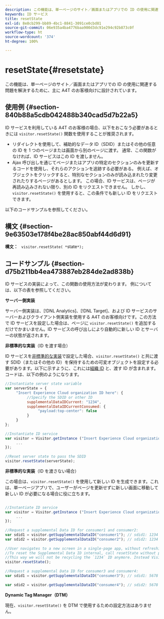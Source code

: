 ```yaml
---
description: この機能は、単一ページのサイト／画面またはアプリでの ID の使用に関連する問題を解決するために、主に A4T のお客様向けに設計されています。
keywords: ID サービス
title: resetState
exl-id: 8e8cb299-bb89-4bc1-8841-3091ce0cbd81
source-git-commit: 06e935a4ba4776baa900d3dc91e294c92b873c0f
workflow-type: ht
source-wordcount: '374'
ht-degree: 100%

---
```


# resetState{#resetstate}

この機能は、単一ページのサイト／画面またはアプリでの ID の使用に関連する問題を解決するために、主に A4T のお客様向けに設計されています。

## 使用例 {#section-840b88a5cdb042488b340cad5d7b22a5}

ID サービスを利用している A4T のお客様の場合、以下をおこなう必要があるときには `visitor.resetState()` 関数を使用することが推奨されます。

* リダイレクトを使用して、補助的なデータ ID（SDID）またはその他の任意の ID を 1 つのページまたは画面から別のページに渡す。 通常、この関数がなければ、ID サービスはこの ID を渡しません。
* Ajax 呼び出しを通じてページまたはアプリの特定のセクションのみを更新するコードを使用し、それらのアクションを追跡する必要がある。 例えば、オブジェクトをクリックすると、特別なセクションのみが読み込まれたり変更されたりするページがあるとします。 この場合、ID サービスは、ページが再読み込みされない限り、別の ID をリクエストできません。 しかし、`visitor.resetState()` を使用すると、この条件でも新しい ID をリクエストできます。

以下のコードサンプルを参照してください。

## 構文 {#section-9e63503e178f4be28ac850abf44d6d91}

**構文：** ` visitor.resetState( *`state`*);`

## コードサンプル {#section-d75b211bb4ea473887eb284de2ad838b}

ID サービスの実装によって、この関数の使用方法が変わります。 例については、以下の表を参照してください。

**サーバー側実装**

サーバー側実装は、[!DNL Analytics]、[!DNL Target]、および ID サービスのサーバーおよびクライアント側実装を使用する A4T のお客様向けです。この方法で ID サービスを設定した場合は、ページに `visitor.resetState()` を追加するだけでかまいません。ID サービスの呼び出しにより自動的に新しい ID とサーバーの状態が返されます。

**非標準的な実装**（ID を渡す場合）

ID サービスを[非標準的な実装](../../implementation-guides/implementation-guides.md#section-2c4f2db1f9704315a7cccab6d2e07113)で設定した場合、`visitor.resetState()` と共に渡す SDID（またはその他の ID）を保持するための可変オブジェクトを設定する必要があります。以下に示すように、これには[組織 ID](../../reference/requirements.md#section-a02f537129a64ffbb690d5738d360c26) と、渡す ID が含まれます。コードは、以下の例のようになります。

```js
//Instantiate server state variable 
var serverState = { 
     "Insert Experience Cloud organization ID here": { 
          //Specify the SDID or other ID 
          supplementalDataIDCurrent: "1234", 
          supplementalDataIDCurrentConsumed: { 
               "payload:top-center": false 
          } 
     } 
}; 
 
//Instantiate ID service 
var visitor = Visitor.getInstance ("Insert Experience Cloud organization ID here", { 
     ... 
}); 
 
//Reset server state to pass the SDID 
visitor.resetState(serverState);
```

**非標準的な実装**（ID を渡さない場合）

この場合は、`visitor.resetState()` を使用して新しい ID を生成できます。これは、単一ページアプリで、ユーザーがページを更新せずに新しい画面に移動して新しい ID が必要になる場合に役に立ちます。

```js
 
//Instantiate ID service 
var visitor = Visitor.getInstance ("Insert Experience Cloud organization ID here", { 
     ... 
}); 
 
//Request a supplemental Data ID for consumer1 and consumer2: 
var sdid1 = visitor.getSupplementalDataID("consumer1"); // sdid1: 1234 
var sdid2 = visitor.getSupplementalDataID("consumer2"); // sdid2: 1234 
 
//User navigates to a new screen in a single-page app, without refreshing the page. 
//To reset the Supplemental Data ID internal, call resetState without passing any parameters. 
//This way we will not be recycling the `1234` ID anymore. Instead Visitor will generate a new supplemental Data ID going forward. 
visitor.resetState(); 
 
//Request a supplemental Data ID for consumer3 and consumer4: 
var sdid1 = visitor.getSupplementalDataID("consumer3"); // sdid1: 5678 
 
var sdid2 = visitor.getSupplementalDataID("consumer4"); // sdid2: 5678
```

**Dynamic Tag Manager（DTM）**

現在、`visitor.resetState()` を DTM で使用するための設定方法はありません。
